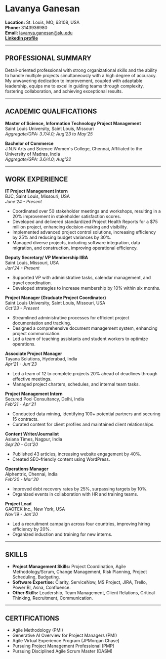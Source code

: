 # Lavanya Ganesan

**Location:** St. Louis, MO, 63108, USA  
**Phone:** 3143936980  
**Email:** lavanya.ganesan@slu.edu  
**[LinkedIn profile](https://www.linkedin.com/in/lavanya-ganesh-a46142205)**  

---

## PROFESSIONAL SUMMARY

Detail-oriented professional with strong organizational skills and the ability to handle multiple projects simultaneously with a high degree of accuracy. My unwavering dedication to improvement, coupled with adaptable leadership, equips me to excel in guiding teams through complexity, fostering collaboration, and achieving exceptional results.

---

## ACADEMIC QUALIFICATIONS

**Master of Science, Information Technology Project Management**  
Saint Louis University, Saint Louis, Missouri  
*Aggregate/GPA: 3.7/4.0; Aug'23 to May'25*

**Bachelor of Commerce**  
J.N.N Arts and Science Women's College, Chennai, Affiliated to the University of Madras, India  
*Aggregate/GPA: 3.6/4.0; Aug'22*

---

## WORK EXPERIENCE

**IT Project Management Intern**  
BJC, Saint Louis, Missouri, USA  
*June'24 - Present*  
- Coordinated over 50 stakeholder meetings and workshops, resulting in a 20% improvement in stakeholder satisfaction scores.  
- Developed and delivered standardized Project Health Reports for a $75 million project, enhancing decision-making and visibility.  
- Implemented advanced project control solutions, increasing efficiency by 25% and reducing budget variances by 30%.  
- Managed diverse projects, including software integration, data migration, and construction, improving operational efficiency.

**Deputy Secretary/ VP Membership IIBA**  
Saint Louis, Missouri, USA  
*Jan'24 - Present*  
- Supported VP with administrative tasks, calendar management, and travel coordination.  
- Developed strategies to increase membership by 10% within six months.

**Project Manager (Graduate Project Coordinator)**  
Saint Louis University, Saint Louis, Missouri, USA  
*Oct'23 - Present*  
- Streamlined administrative processes for efficient project documentation and tracking.  
- Designed a comprehensive document management system, enhancing project communication.  
- Led a team of teaching assistants and student workers to optimize operations.

**Associate Project Manager**  
Tayana Solutions, Hyderabad, India  
*Apr'21 - Jun'23*  
- Led a team of 12 to complete projects 20% ahead of deadlines through effective meetings.  
- Managed project charters, schedules, and internal team tasks.

**Project Management Intern**  
Secured Pool Consultancy, Delhi, India  
*Feb'21 - Apr'21*  
- Conducted data mining, identifying 100+ potential partners and securing 15 contracts.  
- Curated content for client profiles and maintained client relationships.

**Content Writer/Journalist**  
Asiana Times, Nagpur, India  
*Sep'20 - Oct'20*  
- Published 43 articles, increasing website engagement by 40%.  
- Created SEO-friendly content using WordPress.

**Operations Manager**  
Alphentrix, Chennai, India  
*Feb'20 - Mar'20*  
- Improved debt recovery rates by 25%, surpassing targets by 10%.  
- Organized events in collaboration with HR and training teams.

**Project Lead**  
GAOTEK Inc., New York, USA  
*Nov'19 - Jan'20*  
- Led a recruitment campaign across four countries, improving hiring efficiency by 20%.  
- Organized induction and training for new interns.

---

## SKILLS

- **Project Management Skills:** Project Coordination, Agile Methodology/Scrum, Change Management, Risk Planning, Project Scheduling, Budgeting.  
- **Software Expertise:** Clarity, ServiceNow, MS Project, JIRA, Trello, Power BI, Asna, Confluence.  
- **Other Skills:** Leadership, Team Management, Client Relations, Critical Thinking, Recruitment, Communication.

---

## CERTIFICATIONS

- Agile Methodology (PMI)  
- Generative AI Overview for Project Managers (PMI)  
- Agile Virtual Experience Program (JPMorgan Chase)  
- Pursuing Project Management Professional (PMP)  
- Pursuing Disciplined Agile Scrum Master (DASM)
